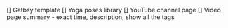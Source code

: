 [] Gatbsy template
[] Yoga poses library
[] YouTube channel page
[] Video page summary - exact time, description, show all the tags